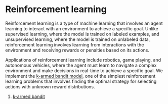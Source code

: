 # Reinforcement learning
Reinforcement learning is a type of machine learning that involves an agent learning to interact with an environment to achieve a specific goal. Unlike supervised learning, where the model is trained on labeled examples, and unsupervised learning, where the model is trained on unlabeled data, reinforcement learning involves learning from interactions with the environment and receiving rewards or penalties based on its actions.

Applications of reinforcement learning include robotics, game playing, and autonomous vehicles, where the agent must learn to navigate a complex environment and make decisions in real-time to achieve a specific goal. We implement the [k-armed bandit model]((https://github.com/SeventhPrize/INDE_577_Data_Science_and_Machine_Learning/blob/main/Reinforcement%20learning/KArmedBandit.ipynb)), one of the simplest reinforcement learning problems that involves finding the optimal strategy for selecting actions with unknown reward distributions.

1. [k-armed bandit](https://github.com/SeventhPrize/INDE_577_Data_Science_and_Machine_Learning/blob/main/Reinforcement%20learning/KArmedBandit.ipynb)